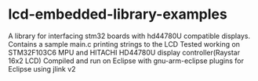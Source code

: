 # lcd-embedded-library-examples
A library for interfacing stm32 boards with hd44780U compatible displays. Contains a sample main.c printing strings to the LCD
Tested working on STM32F103C6 MPU and HITACHI HD44780U display controller(Raystar 16x2 LCD)
Compiled and run on Eclipse with gnu-arm-eclipse plugins for Eclipse using jlink v2
